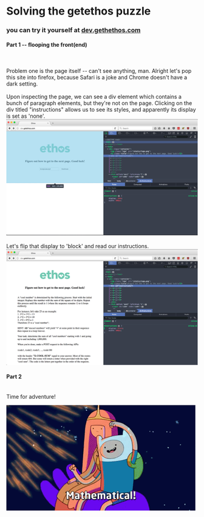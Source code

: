# Solving the getethos puzzle 

### you can try it yourself at [dev.gethethos.com](dev.gethethos.com)

#### Part 1 -- flooping the front(end) 
<br><br>
Problem one  is the page itself -- can't see anything, man. Alright let's pop this site into firefox, because Safari is a joke and Chrome doesn't have a dark setting. 
<br><br>
Upon inspecting the page, we can see a div element which contains a bunch of paragraph elements, but they're not on the page. Clicking on the div titled "instructions" allows us to see its styles, and apparently its display is set as 'none'. 
![some lame alt text](assets/part_1.png)
<br><br>
Let's flip that display to 'block' and read our instructions. 
![some lame alt text](assets/part_2.png)

#### Part 2
<br>
Time for adventure!
    
![adventure time's the bomb](assets/mathematical.gif)

